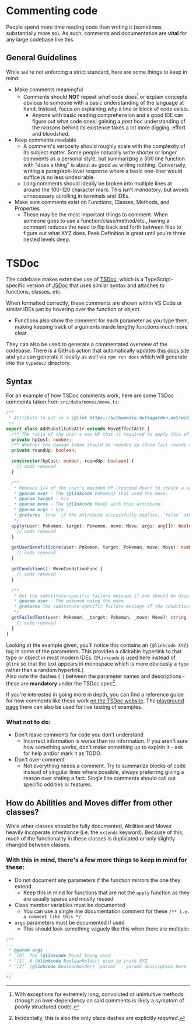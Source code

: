 # Commenting code

People spend more time reading code than writing it (sometimes substantially more so). As such, comments and documentation are **vital** for any large codebase like this.

## General Guidelines
While we're not enforcing a strict standard, here are some things to keep in mind:
- Make comments meaningful
  - Comments should **NOT** repeat _what_ code _does_[^1] or explain concepts obvious to someone with a basic understanding of the language at hand. Instead, focus on explaining _why_ a line or block of code exists.
    - Anyone with basic reading comprehension and a good IDE can figure out what code does; gaining a _post hoc_ understanding of the _reasons_ behind its existence takes a lot more digging, effort and bloodshed.
- Keep comments readable
  - A comment's verbosity should roughly scale with the complexity of its subject matter. Some people naturally write shorter or longer comments as a personal style, but summarizing a 300 line function with "does a thing" is about as good as writing nothing. Conversely, writing a paragraph-level response where a basic one-liner would suffice is no less undesirable.
  - Long comments should ideally be broken into multiple lines at around the 100-120 character mark. This isn't _mandatory_, but avoids unnecessary scrolling in terminals and IDEs.
- Make sure comments exist on Functions, Classes, Methods, and Properties
  - These may be the most important things to comment. When someone goes to use a function/class/method/etc., having a comment reduces the need to flip back and forth between files to figure out what XYZ does. Peek Definition is great until you're three nested levels deep.

[^1]: With exceptions for extremely long, convoluted or unintuitive methods (though an over-dependency on said comments is likely a symptom of poorly structured code).

# TSDoc
The codebase makes extensive use of [TSDoc](https://tsdoc.org), which is a TypeScript-specific version of [JSDoc](https://jsdoc.app/about-getting-started)
that uses similar syntax and attaches to functions, classes, etc.

When formatted correctly, these comments are shown within VS Code or similar IDEs just by hovering over the function or object.
- Functions also show the comment for each parameter as you type them, making keeping track of arguments inside lengthy functions much more clear.

They can also be used to generate a commentated overview of the codebase. There is a GitHub action that automatically updates [this docs site](https://pagefaultgames.github.io/pokerogue/main/index.html)
and you can generate it locally as well via `npm run docs` which will generate into the `typedoc/` directory.

## Syntax
For an example of how TSDoc comments work, here are some TSDoc comments taken from `src/data/moves/move.ts`:
```ts
/**
 * Attribute to put in a {@link https://bulbapedia.bulbagarden.net/wiki/Substitute_(doll) | Substitute Doll} for the user.
 */
export class AddSubstituteAttr extends MoveEffectAttr {
  /** The ratio of the user's max HP that is required to apply this effect */
  private hpCost: number;
  /** Whether the damage taken should be rounded up (Shed Tail rounds up) */
  private roundUp: boolean;

  constructor(hpCost: number, roundUp: boolean) {
    // code removed
  }

  /**
   * Removes 1/4 of the user's maximum HP (rounded down) to create a substitute for the user
   * @param user - The {@linkcode Pokemon} that used the move.
   * @param target - n/a
   * @param move - The {@linkcode Move} with this attribute.
   * @param args - n/a
   * @returns `true` if the attribute successfully applies, `false` otherwise
   */
  apply(user: Pokemon, target: Pokemon, move: Move, args: any[]): boolean {
    // code removed
  }

  getUserBenefitScore(user: Pokemon, target: Pokemon, move: Move): number {
    // code removed
  }

  getCondition(): MoveConditionFunc {
    // code removed
  }

  /**
   * Get the substitute-specific failure message if one should be displayed.
   * @param user - The pokemon using the move.
   * @returns The substitute-specific failure message if the conditions apply, otherwise `undefined`
   */
  getFailedText(user: Pokemon, _target: Pokemon, _move: Move): string | undefined {
    // code removed
  }
}
```

Looking at the example given, you'll notice this contains an `{@linkcode XYZ}` tag in some of the parameters. This provides a clickable hyperlink to that type or object in most modern IDEs. (`@linkcode` is used here instead of `@link` so that the text appears in monospace which is more obviously a `type` rather than a random hyperlink.) \
Also note the dashes (` - `) between the parameter names and descriptions - these are **mandatory** under the TSDoc spec[^2].

If you're interested in going more in depth, you can find a reference guide for how comments like these work [on the TSDoc website](https://tsdoc.org).
The [playground page](https://tsdoc.org/play/) there can also be used for live testing of examples.

[^2]: Incidentally, this is also the only place dashes are explicitly _required_.

### What not to do:
- Don't leave comments for code you don't understand
  - Incorrect information is worse than no information. If you aren't sure how something works, don't make something up to explain it - ask for help and/or mark it as TODO.
- Don't over-comment
  - Not everything needs a comment. Try to summarize blocks of code instead of singular lines where possible, always preferring giving a reason over stating a fact. Single line comments should call out specific oddities or features.

## How do Abilities and Moves differ from other classes?
While other classes should be fully documented, Abilities and Moves heavily incoperate inheritance (i.e. the `extends` keyword). Because of this, much of the functionality in these classes is duplicated or only slightly changed between classes.
### With this in mind, there's a few more things to keep in mind for these:
- Do not document any parameters if the function mirrors the one they extend.
  - Keep this in mind for functions that are not the `apply` function as they are usually sparse and mostly reused
- Class member variables must be documented
  - You can use a single line documentation comment for these `/** i.e. a comment like this */`
- `args` parameters must be documented if used
  - This should look something vaguely like this when there are multiple:
```ts
/**
...
 * @param args -
 * `[0]` The {@linkcode Move} being used
 * `[1]` A {@linkcode BooleanHolder} used to track XYZ
 * `[2]` {@linkcode BooleanHolder} `paramC` - paramC description here
...
*/
```

